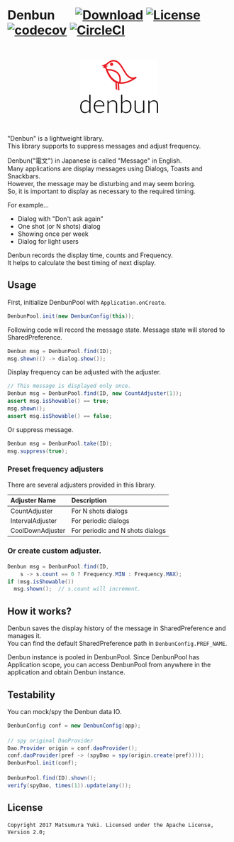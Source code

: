 # Denbun &nbsp;&nbsp;&nbsp;&nbsp;&nbsp; [![Download](https://api.bintray.com/packages/yuki312/maven/denbun/images/download.svg)](https://bintray.com/yuki312/maven/denbun/_latestVersion) [![License](https://img.shields.io/badge/License-Apache%202.0-blue.svg)](https://opensource.org/licenses/Apache-2.0) [![codecov](https://codecov.io/gh/YukiMatsumura/denbun/branch/master/graph/badge.svg)](https://codecov.io/gh/YukiMatsumura/denbun) [![CircleCI](https://circleci.com/gh/YukiMatsumura/denbun.svg?style=shield)](https://circleci.com/gh/YukiMatsumura/denbun)

<br />

<p align="center">
<img src="https://github.com/YukiMatsumura/denbun/blob/master/art/logo.png?raw=true" width="176" height="120" alt="denbun" />
</p>

<br />

"Denbun" is a lightweight library.  
This library supports to suppress messages and adjust frequency.  

Denbun("電文") in Japanese is called "Message" in English.  
Many applications are display messages using Dialogs, Toasts and Snackbars.  
However, the message may be disturbing and may seem boring.  
So, it is important to display as necessary to the required timing.  

For example...

 - Dialog with "Don't ask again"
 - One shot (or N shots) dialog
 - Showing once per week
 - Dialog for light users

Denbun records the display time, counts and Frequency.  
It helps to calculate the best timing of next display.  


## Usage

First, initialize DenbunPool with `Application.onCreate`.  

```java
DenbunPool.init(new DenbunConfig(this));
```

Following code will record the message state. 
Message state will stored to SharedPreference.  

```java
Denbun msg = DenbunPool.find(ID);
msg.shown(() -> dialog.show());
```

Display frequency can be adjusted with the adjuster.

```java
// This message is displayed only once.
Denbun msg = DenbunPool.find(ID, new CountAdjuster(1));
assert msg.isShowable() == true;
msg.shown();
assert msg.isShowable() == false;
```

Or suppress message.  

```java
Denbun msg = DenbunPool.take(ID);
msg.suppress(true);
```


### Preset frequency adjusters

There are several adjusters provided in this library.

Adjuster Name    | Description
:----------------|:-------------
CountAdjuster    | For N shots dialogs
IntervalAdjuster | For periodic dialogs
CoolDownAdjuster | For periodic and N shots dialogs


### Or create custom adjuster.  

```java
Denbun msg = DenbunPool.find(ID,
    s -> s.count == 0 ? Frequency.MIN : Frequency.MAX);
if (msg.isShowable())
  msg.shown();  // s.count will increment.
```


## How it works?

Denbun saves the display history of the message in SharedPreference and manages it.  
You can find the default SharedPreference path in `DenbunConfig.PREF_NAME`.  

Denbun instance is pooled in DenbunPool. 
Since DenbunPool has Application scope, you can access DenbunPool from anywhere in the application and obtain Denbun instance.


## Testability

You can mock/spy the Denbun data IO.

```java
DenbunConfig conf = new DenbunConfig(app);

// spy original DaoProvider
Dao.Provider origin = conf.daoProvider();
conf.daoProvider(pref -> (spyDao = spy(origin.create(pref))));
DenbunPool.init(conf);

DenbunPool.find(ID).shown();
verify(spyDao, times(1)).update(any());
```

## License

```
Copyright 2017 Matsumura Yuki. Licensed under the Apache License, Version 2.0;
```
